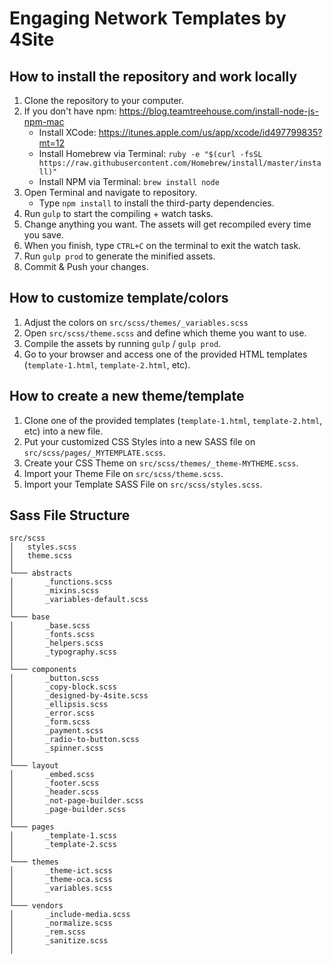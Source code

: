 # Engaging Network Templates by 4Site


## How to install the repository and work locally

1. Clone the repository to your computer.
2. If you don't have npm: https://blog.teamtreehouse.com/install-node-js-npm-mac
    - Install XCode: https://itunes.apple.com/us/app/xcode/id497799835?mt=12
    - Install Homebrew via Terminal: `ruby -e "$(curl -fsSL https://raw.githubusercontent.com/Homebrew/install/master/install)"`
    - Install NPM via Terminal: `brew install node`
3. Open Terminal and navigate to repository.
   * Type `npm install` to install the third-party dependencies.
4. Run `gulp` to start the compiling + watch tasks.
5. Change anything you want. The assets will get recompiled every time you save.
6. When you finish, type `CTRL+C` on the terminal to exit the watch task.
7. Run `gulp prod` to generate the minified assets.
8. Commit & Push your changes.

## How to customize template/colors

1. Adjust the colors on `src/scss/themes/_variables.scss`
2. Open `src/scss/theme.scss` and define which theme you want to use.
3. Compile the assets by running `gulp` / `gulp prod`.
4. Go to your browser and access one of the provided HTML templates (`template-1.html`, `template-2.html`, etc).

## How to create a new theme/template

1. Clone one of the provided templates (`template-1.html`, `template-2.html`, etc) into a new file.
2. Put your customized CSS Styles into a new SASS file on `src/scss/pages/_MYTEMPLATE.scss`.
3. Create your CSS Theme on `src/scss/themes/_theme-MYTHEME.scss`.
4. Import your Theme File on `src/scss/theme.scss`.
5. Import your Template SASS File on `src/scss/styles.scss`.


## Sass File Structure

```
src/scss
│   styles.scss
│   theme.scss    
│
└─── abstracts
│       _functions.scss
│       _mixins.scss
│       _variables-default.scss
│   
└─── base
│       _base.scss
│       _fonts.scss
│       _helpers.scss
│       _typography.scss
│   
└─── components
│       _button.scss
│       _copy-block.scss
│       _designed-by-4site.scss
│       _ellipsis.scss
│       _error.scss
│       _form.scss
│       _payment.scss
│       _radio-to-button.scss
│       _spinner.scss
│
└─── layout
│       _embed.scss
│       _footer.scss
│       _header.scss
│       _not-page-builder.scss
│       _page-builder.scss
│
└─── pages
│       _template-1.scss
│       _template-2.scss
│
└─── themes
│       _theme-ict.scss
│       _theme-oca.scss
│       _variables.scss
│
└─── vendors
│       _include-media.scss
│       _normalize.scss
│       _rem.scss
│       _sanitize.scss
│
```
